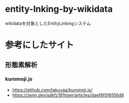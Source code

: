 # entity-lnking-by-wikidata
 wikidataを対象としたEntityLinkingシステム

# 参考にしたサイト
## 形態素解析
### kuromoji.js
- https://github.com/takuyaa/kuromoji.js/
- https://zenn.dev/sdkfz181tiger/articles/daef6f0f8156d8